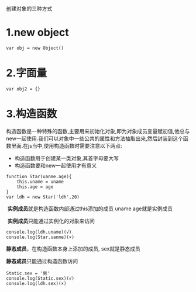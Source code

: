 创建对象的三种方式

<h1>1.new object</h1>

```
var obj = new Object()
```

<h1>2.字面量</h1>

```
var obj2 = {}
```



<h1>3.构造函数</h1>

构造函数是一种特殊的函数,主要用来初始化对象,即为对象成员变量赋初值,他总与new一起使用.我们可以对象中一些公共的属性和方法抽取出来,然后封装到这个函数里面.在js当中,使用构造函数时需要注意以下两点:

* 构造函数用于创建某一类对象,其首字母要大写
* 构造函数要和new一起使用才有意义

```
function Star(uanme.age){
	this.uname = uname
	this.age = age
}
var ldh = new Star('ldh',20)
```

​	<strong>实例成员</strong>就是构造函数内部通过this添加的成员 uname age就是实例成员

​	<strong>实例成员</strong>只能通过实例化的对象来访问

```
console.log(ldh.uname)(√)
console.log(Star.uanme)(×)
```

<strong>静态成员</strong>，在构造函数本身上添加的成员, sex就是静态成员

<strong>静态成员</strong>只能通过构造函数访问

```
Static.sex = '男'
console.log(Static.sex)(√)
console.log(ldh.sex)(×)
```

